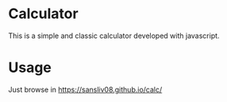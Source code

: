 # Calculator
This is a simple and classic calculator developed with javascript.

# Usage
Just browse in https://sansliv08.github.io/calc/
